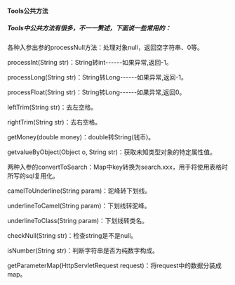 #### Tools公共方法

##### Tools中公共方法有很多，不一一赘述，下面说一些常用的：

各种入参出参的processNull方法：处理对象null，返回空字符串、0等。

processInt\(String str\)：String转int------如果异常,返回-1。

processLong\(String str\)：String转Long------如果异常,返回-1。

processFloat\(String str\)：String转Long------如果异常,返回0。

leftTrim\(String str\)：去左空格。

rightTrim\(String str\)：去右空格。

getMoney\(double money\)：double转String\(钱币\)。

getvalueByObject\(Object o, String str\)：获取未知类型对象的特定属性值。

两种入参的convertToSearch：Map中key转换为search.xxx，用于将使用表格时所写的sql复用化。

camelToUnderline\(String param\)：驼峰转下划线。

underlineToCamel\(String param\)：下划线转驼峰。

underlineToClass\(String param\)：下划线转类名。

checkNull\(String str\)：检查string是不是null。

isNumber\(String str\)：判断字符串是否为纯数字构成。

getParameterMap\(HttpServletRequest request\)：将request中的数据分装成map。

